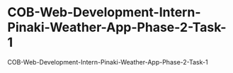 # COB-Web-Development-Intern-Pinaki-Weather-App-Phase-2-Task-1
COB-Web-Development-Intern-Pinaki-Weather-App-Phase-2-Task-1
